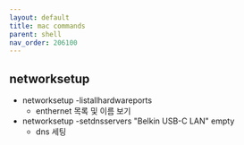 ```yaml
---
layout: default
title: mac commands
parent: shell
nav_order: 206100
---
```


## networksetup
* networksetup -listallhardwareports
  * enthernet 목록 및 이름 보기
* networksetup -setdnsservers "Belkin USB-C LAN" empty
  * dns 세팅
